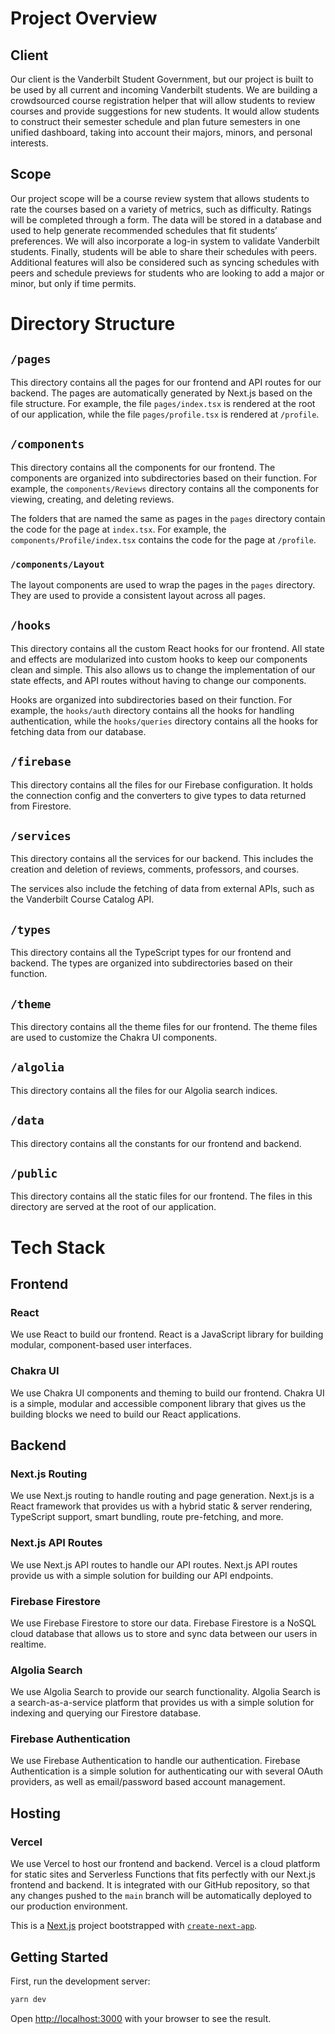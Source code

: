 # Project Overview

## Client

Our client is the Vanderbilt Student Government, but our project is built to be used by all current and incoming Vanderbilt students. We are building a crowdsourced course registration helper that will allow students to review courses and provide suggestions for new students. It would allow students to construct their semester schedule and plan future semesters in one unified dashboard, taking into account their majors, minors, and personal interests.

## Scope

Our project scope will be a course review system that allows students to rate the courses based on a variety of metrics, such as difficulty. Ratings will be completed through a form. The data will be stored in a database and used to help generate recommended schedules that fit students’ preferences. We will also incorporate a log-in system to validate Vanderbilt students. Finally, students will be able to share their schedules with peers. Additional features will also be considered such as syncing schedules with peers and schedule previews for students who are looking to add a major or minor, but only if time permits. 

# Directory Structure

## ```/pages```

This directory contains all the pages for our frontend and API routes for our backend. The pages are automatically generated by Next.js based on the file structure. For example, the file `pages/index.tsx` is rendered at the root of our application, while the file `pages/profile.tsx` is rendered at `/profile`.

## ```/components```

This directory contains all the components for our frontend. The components are organized into subdirectories based on their function. For example, the `components/Reviews` directory contains all the components for viewing, creating, and deleting reviews.

The folders that are named the same as pages in the `pages` directory contain the code for the page at ```index.tsx```. For example, the `components/Profile/index.tsx` contains the code for the page at `/profile`.

### ```/components/Layout```

The layout components are used to wrap the pages in the `pages` directory. They are used to provide a consistent layout across all pages.

## ```/hooks```

This directory contains all the custom React hooks for our frontend. All state and effects are modularized into custom hooks to keep our components clean and simple. This also allows us to change the implementation of our state effects, and API routes without having to change our components.

Hooks are organized into subdirectories based on their function. For example, the `hooks/auth` directory contains all the hooks for handling authentication, while the `hooks/queries` directory contains all the hooks for fetching data from our database.

## ```/firebase```

This directory contains all the files for our Firebase configuration. It holds the connection config and the converters to give types to data returned from Firestore.

## ```/services```

This directory contains all the services for our backend. This includes the creation and deletion of reviews, comments, professors, and courses.

The services also include the fetching of data from external APIs, such as the Vanderbilt Course Catalog API.

## ```/types```

This directory contains all the TypeScript types for our frontend and backend. The types are organized into subdirectories based on their function.

## ```/theme```

This directory contains all the theme files for our frontend. The theme files are used to customize the Chakra UI components.

## ```/algolia```

This directory contains all the files for our Algolia search indices.

## ```/data```

This directory contains all the constants for our frontend and backend.

## ```/public```

This directory contains all the static files for our frontend. The files in this directory are served at the root of our application.

# Tech Stack

## Frontend

### React

We use React to build our frontend. React is a JavaScript library for building modular, component-based user interfaces.

### Chakra UI

We use Chakra UI components and theming to build our frontend. Chakra UI is a simple, modular and accessible component library that gives us the building blocks we need to build our React applications.

## Backend

### Next.js Routing

We use Next.js routing to handle routing and page generation. Next.js is a React framework that provides us with a hybrid static & server rendering, TypeScript support, smart bundling, route pre-fetching, and more.

### Next.js API Routes

We use Next.js API routes to handle our API routes. Next.js API routes provide us with a simple solution for building our API endpoints.

### Firebase Firestore

We use Firebase Firestore to store our data. Firebase Firestore is a NoSQL cloud database that allows us to store and sync data between our users in realtime.

### Algolia Search

We use Algolia Search to provide our search functionality. Algolia Search is a search-as-a-service platform that provides us with a simple solution for indexing and querying our Firestore database.

### Firebase Authentication

We use Firebase Authentication to handle our authentication. Firebase Authentication is a simple solution for authenticating our with several OAuth providers, as well as email/password based account management.

## Hosting

### Vercel

We use Vercel to host our frontend and backend. Vercel is a cloud platform for static sites and Serverless Functions that fits perfectly with our Next.js frontend and backend. It is integrated with our GitHub repository, so that any changes pushed to the `main` branch will be automatically deployed to our production environment.


This is a [Next.js](https://nextjs.org/) project bootstrapped with [`create-next-app`](https://github.com/vercel/next.js/tree/canary/packages/create-next-app).



## Getting Started

First, run the development server:

```bash
yarn dev
```

Open [http://localhost:3000](http://localhost:3000) with your browser to see the result.